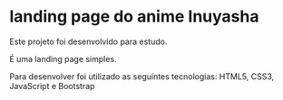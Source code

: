 ﻿# landing page do anime Inuyasha

 Este projeto foi desenvolvido para estudo.

 É uma landing page simples.

 Para desenvolver foi utilizado as seguintes tecnologias: HTML5, CSS3, JavaScript e Bootstrap
